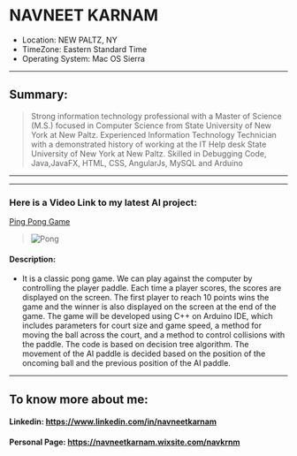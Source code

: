 # NAVNEET KARNAM
- Location: NEW PALTZ, NY
- TimeZone: Eastern Standard Time
- Operating System: Mac OS Sierra
* * *
## Summary: 
> Strong information technology professional with a Master of Science (M.S.) focused in Computer Science from State University of New York at New Paltz. Experienced Information Technology Technician with a demonstrated history of working at the IT Help desk State University of New York at New Paltz. Skilled in Debugging Code, Java,JavaFX, HTML, CSS, AngularJs, MySQL and Arduino
* * *
* * *
### Here is a Video Link to my latest AI project:
<a href = "https://www.youtube.com/watch?v=U8WY22tRkAg">Ping Pong Game </a>
> <img src = "https://lh3.ggpht.com/HAGbanr1DyRNCA4bXJv7UalB8JkgrKajmNqnnfX84sqIcgNbfN2uGryUEp3RMQZ8OwtK=w300" alt = "Pong" />
#### Description: 
- It is a classic pong game. We can play against the computer by controlling the player paddle. Each time a player scores, the scores are displayed on the screen. The first player to reach 10 points wins the game and the winner is also displayed on the screen at the end of the game. The game will be developed using C++ on Arduino IDE, which includes parameters for court size and game speed, a method for moving the ball across the court, and a method to control collisions with the paddle. The code is based on decision tree algorithm. The movement of the AI paddle is decided based on the position of the oncoming ball and the previous position of the AI paddle.
* * *

## To know more about me:
#### Linkedin: <https://www.linkedin.com/in/navneetkarnam>
#### Personal Page: <https://navneetkarnam.wixsite.com/navkrnm>

